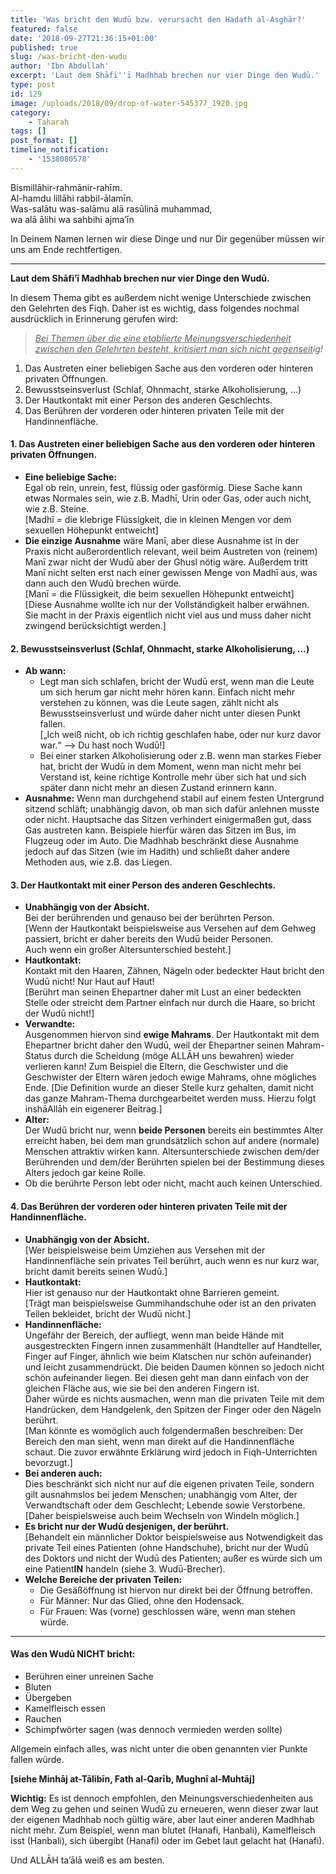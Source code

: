 ```yaml
---
title: 'Was bricht den Wudū bzw. verursacht den Hadath al-Asghār?'
featured: false
date: '2018-09-27T21:36:15+01:00'
published: true
slug: /was-bricht-den-wudu
author: 'Ibn Abdullah'
excerpt: 'Laut dem Shāfi''ī Madhhab brechen nur vier Dinge den Wudū.'
type: post
id: 129
image: /uploads/2018/09/drop-of-water-545377_1920.jpg
category:
    - Taharah
tags: []
post_format: []
timeline_notification:
    - '1538080578'
---
```

Bismillāhir-rahmānir-rahīm.  
Al-hamdu lillāhi rabbil-ālamīn.  
Was-salātu was-salāmu alā rasūlinā muhammad,  
wa alā ālihi wa sahbihi ajma’īn

In Deinem Namen lernen wir diese Dinge und nur Dir gegenüber müssen wir uns am Ende rechtfertigen.

- - - - - -

**Laut dem Shāfi’ī Madhhab brechen nur vier Dinge den Wudū.**

In diesem Thema gibt es außerdem nicht wenige Unterschiede zwischen den Gelehrten des Fiqh. Daher ist es wichtig, dass folgendes nochmal ausdrücklich in Erinnerung gerufen wird:

> <span style="text-decoration:underline;">*Bei Themen über die eine etablierte Meinungsverschiedenheit zwischen den Gelehrten besteht, kritisiert man sich nicht gegenseit*</span>*ig!*

1. Das Austreten einer beliebigen Sache aus den vorderen oder hinteren privaten Öffnungen.
2. Bewusstseinsverlust (Schlaf, Ohnmacht, starke Alkoholisierung, …)
3. Der Hautkontakt mit einer Person des anderen Geschlechts.
4. Das Berühren der vorderen oder hinteren privaten Teile mit der Handinnenfläche.

#### 1. Das Austreten einer beliebigen Sache aus den vorderen oder hinteren privaten Öffnungen.

- **Eine beliebige Sache:**  
  Egal ob rein, unrein, fest, flüssig oder gasförmig. Diese Sache kann etwas Normales sein, wie z.B. Madhī, Urin oder Gas, oder auch nicht, wie z.B. Steine.  
  \[Madhī *=* die klebrige Flüssigkeit, die in kleinen Mengen vor dem sexuellen Höhepunkt entweicht\]
- **Die einzige Ausnahme** wäre Manī, aber diese Ausnahme ist in der Praxis nicht außerordentlich relevant, weil beim Austreten von (reinem) Manī zwar nicht der Wudū aber der Ghusl nötig wäre. Außerdem tritt Manī nicht selten erst nach einer gewissen Menge von Madhī aus, was dann auch den Wudū brechen würde.  
  \[Manī = die Flüssigkeit, die beim sexuellen Höhepunkt entweicht\]  
  \[Diese Ausnahme wollte ich nur der Vollständigkeit halber erwähnen.  
  Sie macht in der Praxis eigentlich nicht viel aus und muss daher nicht zwingend berücksichtigt werden.\]

#### 2. Bewusstseinsverlust (Schlaf, Ohnmacht, starke Alkoholisierung, …)

- **Ab wann:**
  - Legt man sich schlafen, bricht der Wudū erst, wenn man die Leute um sich herum gar nicht mehr hören kann. Einfach nicht mehr verstehen zu können, was die Leute sagen, zählt nicht als Bewusstseinsverlust und würde daher nicht unter diesen Punkt fallen.  
      \[„Ich weiß nicht, ob ich richtig geschlafen habe, oder nur kurz davor war.“ –&gt; Du hast noch Wudū!\]
  - Bei einer starken Alkoholisierung oder z.B. wenn man starkes Fieber hat, bricht der Wudū in dem Moment, wenn man nicht mehr bei Verstand ist, keine richtige Kontrolle mehr über sich hat und sich später dann nicht mehr an diesen Zustand erinnern kann.
- **Ausnahme:** Wenn man durchgehend stabil auf einem festen Untergrund sitzend schläft; unabhängig davon, ob man sich dafür anlehnen musste oder nicht. Hauptsache das Sitzen verhindert einigermaßen gut, dass Gas austreten kann. Beispiele hierfür wären das Sitzen im Bus, im Flugzeug oder im Auto. Die Madhhab beschränkt diese Ausnahme jedoch auf das Sitzen (wie im Hadith) und schließt daher andere Methoden aus, wie z.B. das Liegen.

#### 3. Der Hautkontakt mit einer Person des anderen Geschlechts.

- **Unabhängig von der Absicht.**  
  Bei der berührenden und genauso bei der berührten Person.  
  \[Wenn der Hautkontakt beispielsweise aus Versehen auf dem Gehweg passiert, bricht er daher bereits den Wudū beider Personen.  
  Auch wenn ein großer Altersunterschied besteht.\]
- **Hautkontakt:**  
  Kontakt mit den Haaren, Zähnen, Nägeln oder bedeckter Haut bricht den Wudū nicht! Nur Haut auf Haut!  
  \[Berührt man seinen Ehepartner daher mit Lust an einer bedeckten Stelle oder streicht dem Partner einfach nur durch die Haare, so bricht der Wudū nicht!\]
- **Verwandte:**  
  Ausgenommen hiervon sind **ewige Mahrams**. Der Hautkontakt mit dem Ehepartner bricht daher den Wudū, weil der Ehepartner seinen Mahram-Status durch die Scheidung (möge ALLĀH uns bewahren) wieder verlieren kann! Zum Beispiel die Eltern, die Geschwister und die Geschwister der Eltern wären jedoch ewige Mahrams, ohne mögliches Ende. \[Die Definition wurde an dieser Stelle kurz gehalten, damit nicht das ganze Mahram-Thema durchgearbeitet werden muss. Hierzu folgt inshāAllāh ein eigenerer Beitrag.\]
- **Alter:**  
  Der Wudū bricht nur, wenn **beide Personen** bereits ein bestimmtes Alter erreicht haben, bei dem man grundsätzlich schon auf andere (normale) Menschen attraktiv wirken kann. Altersunterschiede zwischen dem/der Berührenden und dem/der Berührten spielen bei der Bestimmung dieses Alters jedoch gar keine Rolle.
- Ob die berührte Person lebt oder nicht, macht auch keinen Unterschied.

#### 4. Das Berühren der vorderen oder hinteren privaten Teile mit der Handinnenfläche.

- **Unabhängig von der Absicht.**  
  \[Wer beispielsweise beim Umziehen aus Versehen mit der Handinnenfläche sein privates Teil berührt, auch wenn es nur kurz war, bricht damit bereits seinen Wudū.\]
- **Hautkontakt:**  
  Hier ist genauso nur der Hautkontakt ohne Barrieren gemeint.  
  \[Trägt man beispielsweise Gummihandschuhe oder ist an den privaten Teilen bekleidet, bricht der Wudū nicht.\]
- **Handinnenfläche:**  
  Ungefähr der Bereich, der aufliegt, wenn man beide Hände mit ausgestreckten Fingern innen zusammenhält (Handteller auf Handteller, Finger auf Finger, ähnlich wie beim Klatschen nur schön aufeinander) und leicht zusammendrückt. Die beiden Daumen können so jedoch nicht schön aufeinander liegen. Bei diesen geht man dann einfach von der gleichen Fläche aus, wie sie bei den anderen Fingern ist.  
  Daher würde es nichts ausmachen, wenn man die privaten Teile mit dem Handrücken, dem Handgelenk, den Spitzen der Finger oder den Nägeln berührt.  
  \[Man könnte es womöglich auch folgendermaßen beschreiben: Der Bereich den man sieht, wenn man direkt auf die Handinnenfläche schaut. Die zuvor erwähnte Erklärung wird jedoch in Fiqh-Unterrichten bevorzugt.\]
- **Bei anderen auch:**  
  Dies beschränkt sich nicht nur auf die eigenen privaten Teile, sondern gilt ausnahmslos bei jedem Menschen; unabhängig vom Alter, der Verwandtschaft oder dem Geschlecht; Lebende sowie Verstorbene.  
  \[Daher beispielsweise auch beim Wechseln von Windeln möglich.\]
- **Es bricht nur der Wudū desjenigen, der berührt.**  
  \[Behandelt ein männlicher Doktor beispielsweise aus Notwendigkeit das private Teil eines Patienten (ohne Handschuhe), bricht nur der Wudū des Doktors und nicht der Wudū des Patienten; außer es würde sich um eine Patient**IN** handeln (siehe 3. Wudū-Brecher).
- **Welche Bereiche der privaten Teilen:**
  - Die Gesäßöffnung ist hiervon nur direkt bei der Öffnung betroffen.
  - Für Männer: Nur das Glied, ohne den Hodensack.
  - Für Frauen: Was (vorne) geschlossen wäre, wenn man stehen würde.

- - - - - -

#### Was den Wudū **NICHT** bricht:

- Berühren einer unreinen Sache
- Bluten
- Übergeben
- Kamelfleisch essen
- Rauchen
- Schimpfwörter sagen (was dennoch vermieden werden sollte)

Allgemein einfach alles, was nicht unter die oben genannten vier Punkte fallen würde.

**\[siehe Minhāj at-Tālibīn, Fath al-Qarīb, Mughnī al-Muhtāj\]**

**Wichtig:** Es ist dennoch empfohlen, den Meinungsverschiedenheiten aus dem Weg zu gehen und seinen Wudū zu erneueren, wenn dieser zwar laut der eigenen Madhhab noch gültig wäre, aber laut einer anderen Madhhab nicht mehr. Zum Beispiel, wenn man blutet (Hanafi, Hanbali), Kamelfleisch isst (Hanbali), sich übergibt (Hanafi) oder im Gebet laut gelacht hat (Hanafi).

Und ALLĀH ta’ālā weiß es am besten.